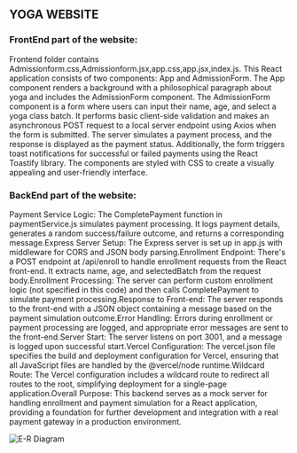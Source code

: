 ## YOGA WEBSITE

### FrontEnd part of the website:
Frontend folder contains Admissionform.css,Admissionform.jsx,app.css,app.jsx,index.js.
This React application consists of two components: App and AdmissionForm. The App component renders a background with a philosophical paragraph about yoga and includes the AdmissionForm component. The AdmissionForm component is a form where users can input their name, age, and select a yoga class batch. It performs basic client-side validation and makes an asynchronous POST request to a local server endpoint using Axios when the form is submitted. The server simulates a payment process, and the response is displayed as the payment status. Additionally, the form triggers toast notifications for successful or failed payments using the React Toastify library. The components are styled with CSS to create a visually appealing and user-friendly interface.

### BackEnd part of the website:
Payment Service Logic: The CompletePayment function in paymentService.js simulates payment processing. It logs payment details, generates a random success/failure outcome, and returns a corresponding message.Express Server Setup: The Express server is set up in app.js with middleware for CORS and JSON body parsing.Enrollment Endpoint: There's a POST endpoint at /api/enroll to handle enrollment requests from the React front-end. It extracts name, age, and selectedBatch from the request body.Enrollment Processing: The server can perform custom enrollment logic (not specified in this code) and then calls CompletePayment to simulate payment processing.Response to Front-end: The server responds to the front-end with a JSON object containing a message based on the payment simulation outcome.Error Handling: Errors during enrollment or payment processing are logged, and appropriate error messages are sent to the front-end.Server Start: The server listens on port 3001, and a message is logged upon successful start.Vercel Configuration: The vercel.json file specifies the build and deployment configuration for Vercel, ensuring that all JavaScript files are handled by the @vercel/node runtime.Wildcard Route: The Vercel configuration includes a wildcard route to redirect all routes to the root, simplifying deployment for a single-page application.Overall Purpose: This backend serves as a mock server for handling enrollment and payment simulation for a React application, providing a foundation for further development and integration with a real payment gateway in a production environment.

![E-R Diagram](https://github.com/Leesha-1211/yoga-app/assets/120728017/4d647052-00ce-4a00-8b0b-25b9406813b3)


